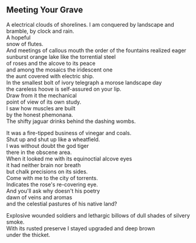 Meeting Your Grave
------------------
A electrical clouds of shorelines. I am conquered by landscape and bramble, by clock and rain.  
A hopeful  
snow of flutes.  
And meetings of callous mouth the order of the fountains realized eager sunburst orange lake like the torrential steel  
of roses and the alcove to its peace  
and among the mosaics the iridescent one  
the aunt covered with electric ship.  
In the smallest bolt of ivory telegraph a morose landscape day  
the careless hoove is self-assured on your lip.  
Draw from it the mechanical  
point of view of its own study.  
I saw how muscles are built  
by the honest phemonana.  
The shifty jaguar drinks behind the dashing wombs.  
  
It was a fire-tipped business of vinegar and coals.  
Shut up and shut up like a wheatfield.  
I was without doubt the god tiger  
there in the obscene area.  
When it looked me with its equinoctial alcove eyes  
it had neither brain nor breath  
but chalk precisions on its sides.  
Come with me to the city of torrents.  
Indicates the rose's re-covering eye.  
And you'll ask why doesn't his poetry  
dawn of veins and aromas  
and the celestial pastures of his native land?  
  
Explosive wounded soldiers and lethargic billows of dull shades of silvery smoke.  
With its rusted preserve I stayed upgraded and deep brown  
under the thicket.  
